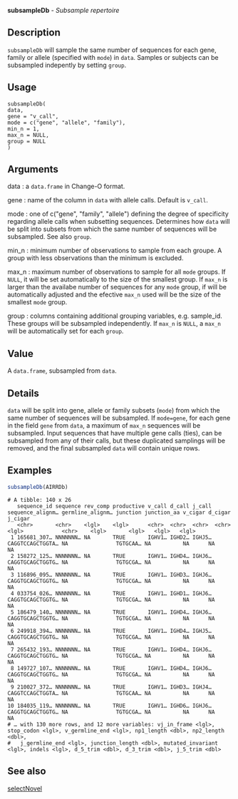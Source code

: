 **subsampleDb** - *Subsample repertoire*

Description
--------------------

`subsampleDb` will sample the same number of sequences for each gene, family
or allele (specified with `mode`) in `data`. Samples or subjects can
be subsampled indepently by setting `group`.


Usage
--------------------
```
subsampleDb(
data,
gene = "v_call",
mode = c("gene", "allele", "family"),
min_n = 1,
max_n = NULL,
group = NULL
)
```

Arguments
-------------------

data
:   a `data.frame` in Change-O format.

gene
:   name of the column in `data` with allele calls. Default
is `v_call`.

mode
:   one of c("gene", "family", "allele") defining the degree of
specificity regarding allele calls when subsetting sequences.
Determines how `data` will be split into subsets from 
which the same number of sequences will be subsampled. See 
also `group`.

min_n
:   minimum number of observations to sample from each groupe. A group with 
less observations than the minimum is excluded.

max_n
:   maximum number of observations to sample for all `mode` groups.
If `NULL`, it will be set automatically to the size of 
the smallest group. If `max_n` is larger than the availabe 
number of sequences for any `mode` group, if will be 
automatically adjusted and the efective `max_n` used 
will be the size of the smallest `mode` group.

group
:   columns containing additional grouping variables, e.g. sample_id.
These groups will be subsampled independently. If
`max_n` is `NULL`, a `max_n` will be 
automatically set for each `group`.




Value
-------------------

A `data.frame`, subsampled from `data`.


Details
-------------------

`data` will be split into gene, allele or family subsets (`mode`) from
which the same number of sequences will be subsampled. If `mode=gene`,
for each gene in the field `gene` from `data`, a maximum of 
`max_n` sequences will be subsampled. Input sequences
that have multiple gene calls (ties), can be subsampled from any of their calls, 
but these duplicated samplings will be removed, and the final 
subsampled `data` will contain unique rows.



Examples
-------------------

```R
subsampleDb(AIRRDb)
```


```
# A tibble: 140 x 26
   sequence_id sequence rev_comp productive v_call d_call j_call sequence_alignm… germline_alignm… junction junction_aa v_cigar d_cigar j_cigar
   <chr>       <chr>    <lgl>    <lgl>      <chr>  <chr>  <chr>  <chr>            <lgl>            <chr>    <lgl>       <lgl>   <lgl>   <lgl>  
 1 165681_307… NNNNNNN… NA       TRUE       IGHV1… IGHD2… IGHJ5… CAGGTCCAGCTGGTA… NA               TGTGCAA… NA          NA      NA      NA     
 2 158272_125… NNNNNNN… NA       TRUE       IGHV1… IGHD4… IGHJ6… CAGGTGCAGCTGGTG… NA               TGTGCGA… NA          NA      NA      NA     
 3 116896_095… NNNNNNN… NA       TRUE       IGHV1… IGHD3… IGHJ6… CAGGTGCAGCTGGTG… NA               TGTGCGA… NA          NA      NA      NA     
 4 033754_026… NNNNNNN… NA       TRUE       IGHV1… IGHD1… IGHJ6… CAGGTGCAGCTGGTG… NA               TGTGCGA… NA          NA      NA      NA     
 5 186479_140… NNNNNNN… NA       TRUE       IGHV1… IGHD4… IGHJ6… CAGGTGCAGCTGGTG… NA               TGTGCGA… NA          NA      NA      NA     
 6 249918_394… NNNNNNN… NA       TRUE       IGHV1… IGHD4… IGHJ5… CAGGTGCAGCTGGTG… NA               TGTGCGA… NA          NA      NA      NA     
 7 265432_193… NNNNNNN… NA       TRUE       IGHV1… IGHD4… IGHJ6… CAGGTGCAGCTGGTG… NA               TGTGCGA… NA          NA      NA      NA     
 8 149727_107… NNNNNNN… NA       TRUE       IGHV1… IGHD4… IGHJ6… CAGGTGCAGCTGGTG… NA               TGTGCGA… NA          NA      NA      NA     
 9 210027_372… NNNNNNN… NA       TRUE       IGHV1… IGHD3… IGHJ4… CAGGTCCAGCTGGTA… NA               TGTGCAA… NA          NA      NA      NA     
10 184035_119… NNNNNNN… NA       TRUE       IGHV1… IGHD6… IGHJ6… CAGGTGCAGCTGGTG… NA               TGTGCGA… NA          NA      NA      NA     
# … with 130 more rows, and 12 more variables: vj_in_frame <lgl>, stop_codon <lgl>, v_germline_end <lgl>, np1_length <dbl>, np2_length <dbl>,
#   j_germline_end <lgl>, junction_length <dbl>, mutated_invariant <lgl>, indels <lgl>, d_5_trim <dbl>, d_3_trim <dbl>, j_5_trim <dbl>

```



See also
-------------------

[selectNovel](selectNovel.md)






